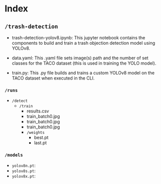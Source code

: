 # Index

## `/trash-detection`

* trash-detection-yolov8.ipynb: This jupyter notebook contains the components to build and train a trash objection detection model using YOLOv8.

* data.yaml: This .yaml file sets image(s) path and the number of set classes for the TACO dataset (this is used in training the YOLO model). 

* train.py: This .py file builds and trains a custom YOLOv8 model on the TACO dataset when executed in the CLI. 

### `/runs`
* `/detect`
  * `/train`
     * results.csv
     * train_batch0.jpg
     * train_batch0.jpg
     * train_batch0.jpg
     * `/weights`
       * best.pt
       * last.pt
         

### `/models`
* `yolov8n.pt`:
* `yolov8s.pt`:
* `yolov8x.pt`:
